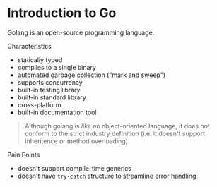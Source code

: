 # Introduction to Go

Golang is an open-source programming language.

Characteristics

- statically typed
- compiles to a single binary
- automated garbage collection ("mark and sweep")
- supports concurrency
- built-in testing library
- built-in standard library
- cross-platform
- built-in documentation tool

> Although golang is _like_ an object-oriented language, it does not conform to the strict industry definition (i.e. it doesn't support inheritence or method overloading)

Pain Points

- doesn't support compile-time generics
- doesn't have `try-catch` structure to streamline error handling